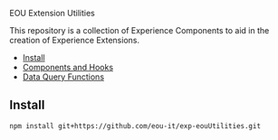  EOU Extension Utilities

This repository is a collection of Experience Components to aid in the creation of Experience Extensions.

- [Install](#install)
- [Components and Hooks](#components-and-hooks)
- [Data Query Functions](#data-query-functions)

## Install

```
npm install git+https://github.com/eou-it/exp-eouUtilities.git
```